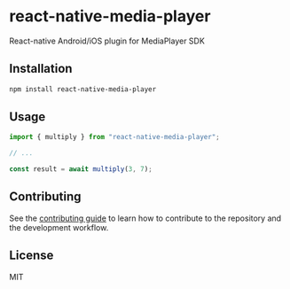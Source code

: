 # react-native-media-player

React-native Android/iOS plugin for MediaPlayer SDK

## Installation

```sh
npm install react-native-media-player
```

## Usage

```js
import { multiply } from "react-native-media-player";

// ...

const result = await multiply(3, 7);
```

## Contributing

See the [contributing guide](CONTRIBUTING.md) to learn how to contribute to the repository and the development workflow.

## License

MIT
